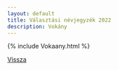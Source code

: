 ```yaml
---
layout: default
title: Választási névjegyzék 2022
description: Vokány
---
```


{% include Vokaany.html %}

[Vissza](./)